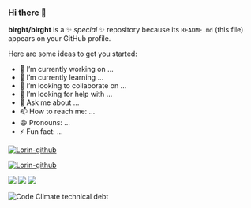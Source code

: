 ### Hi there 👋


**birght/birght** is a ✨ _special_ ✨ repository because its `README.md` (this file) appears on your GitHub profile.

Here are some ideas to get you started:

- 🔭 I’m currently working on ...
- 🌱 I’m currently learning ...
- 👯 I’m looking to collaborate on ...
- 🤔 I’m looking for help with ...
- 💬 Ask me about ...
- 📫 How to reach me: ...
- 😄 Pronouns: ...
- ⚡ Fun fact: ...

[![Lorin-github](https://github-readme-stats.vercel.app/api?username=birght)](https://github.com/anuraghazra/github-readme-stats)

[![Lorin-github](https://github-profile-trophy.vercel.app/?username=birght)](https://github.com/ryo-ma/github-profile-trophy)

<span > <img src="https://img.shields.io/badge/-HTML5-E34F26?style=flat-square&logo=html5&logoColor=white" /> <img src="https://img.shields.io/badge/-CSS3-1572B6?style=flat-square&logo=css3" /> <img src="https://img.shields.io/badge/-JavaScript-oringe?style=flat-square&logo=javascript" /> </span>

![Code Climate technical debt](https://img.shields.io/codeclimate/tech-debt/:user/:repo)



